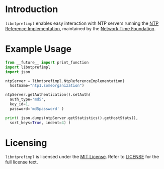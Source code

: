 # Introduction

`libntprefimpl` enables easy interaction with NTP servers running the
[NTP Reference Implementation](http://www.ntp.org/), maintained by the 
[Network Time Foundation](https://nwtime.org/).

# Example Usage

```python
from __future__ import print_function
import libntprefimpl
import json

ntpServer = libntprefimpl.NtpReferenceImplementation(
  hostname="ntp1.someorganization")

ntpServer.getAuthentication().setAuth(
  auth_type='md5',
  key_id=1,
  password='md5password' )

print( json.dumps(ntpServer.getStatistics().getHostStats(),
  sort_keys=True, indent=4) )
```

# Licensing

`libntprefimpl` is licensed under the 
[MIT License](https://en.wikipedia.org/wiki/MIT_License). Refer to 
[LICENSE](https://github.com/PublicNTP/libntprefimpl/blob/master/LICENSE) 
for the full license text.
